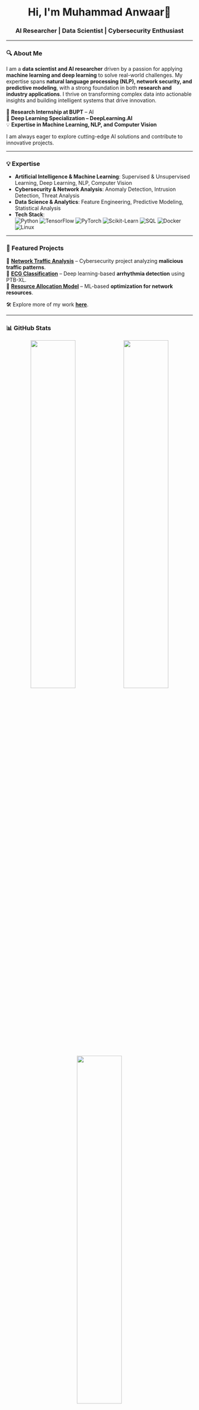 <h1 align="center">Hi, I'm Muhammad Anwaar👋</h1>
<h3 align="center">AI Researcher | Data Scientist | Cybersecurity Enthusiast</h3>

---

### 🔍 About Me  

I am a **data scientist and AI researcher** driven by a passion for applying **machine learning and deep learning** to solve real-world challenges. My expertise spans **natural language processing (NLP), network security, and predictive modeling**, with a strong foundation in both **research and industry applications**. I thrive on transforming complex data into actionable insights and building intelligent systems that drive innovation.  

🏦 **Research Internship at BUPT** – AI  
📝 **Deep Learning Specialization – DeepLearning.AI**  
💡 **Expertise in Machine Learning, NLP, and Computer Vision**  

I am always eager to explore cutting-edge AI solutions and contribute to innovative projects.

---

### 💡 Expertise  

- **Artificial Intelligence & Machine Learning**: Supervised & Unsupervised Learning, Deep Learning, NLP, Computer Vision  
- **Cybersecurity & Network Analysis**: Anomaly Detection, Intrusion Detection, Threat Analysis  
- **Data Science & Analytics**: Feature Engineering, Predictive Modeling, Statistical Analysis  
- **Tech Stack**:  
  ![Python](https://img.shields.io/badge/Python-3776AB?style=flat&logo=python&logoColor=white)
  ![TensorFlow](https://img.shields.io/badge/TensorFlow-FF6F00?style=flat&logo=tensorflow&logoColor=white)
  ![PyTorch](https://img.shields.io/badge/PyTorch-EE4C2C?style=flat&logo=pytorch&logoColor=white)
  ![Scikit-Learn](https://img.shields.io/badge/Scikit--Learn-F7931E?style=flat&logo=scikit-learn&logoColor=white)
  ![SQL](https://img.shields.io/badge/SQL-4479A1?style=flat&logo=mysql&logoColor=white)
  ![Docker](https://img.shields.io/badge/Docker-2496ED?style=flat&logo=docker&logoColor=white)
  ![Linux](https://img.shields.io/badge/Linux-FCC624?style=flat&logo=linux&logoColor=black)

---

### 🚀 Featured Projects  

📌 **[Network Traffic Analysis](https://github.com/yourusername/network-analysis)** – Cybersecurity project analyzing **malicious traffic patterns**.  
📌 **[ECG Classification](https://github.com/yourusername/ecg-classification)** – Deep learning-based **arrhythmia detection** using PTB-XL.  
📌 **[Resource Allocation Model](https://github.com/yourusername/resource-allocation)** – ML-based **optimization for network resources**.  

🛠️ Explore more of my work **[here](https://github.com/yourusername?tab=repositories)**.  

---

### 📊 GitHub Stats  

<p align="center">
  <img src="https://github-readme-stats.vercel.app/api?username=yourusername&show_icons=true&theme=github_dark&hide_border=true" width="49%">
  <img src="https://github-readme-streak-stats.herokuapp.com/?user=yourusername&theme=github-dark-blue&hide_border=true" width="49%">
</p>
<p align="center">
  <img src="https://github-readme-stats.vercel.app/api/top-langs/?username=yourusername&layout=compact&theme=github_dark&hide_border=true" width="49%">
</p>

---

### 💌 Connect with Me  

📧 **Email**: [your.email@example.com](mailto:your.email@example.com)  
🌟 **LinkedIn**: [linkedin.com/in/yourprofile](https://linkedin.com/in/yourprofile)  

🌍 **Website**: [yourportfolio.com](https://yourportfolio.com) _(if applicable)_  

---

🌟 **"Transforming Data into Intelligence!"** 🚀  
